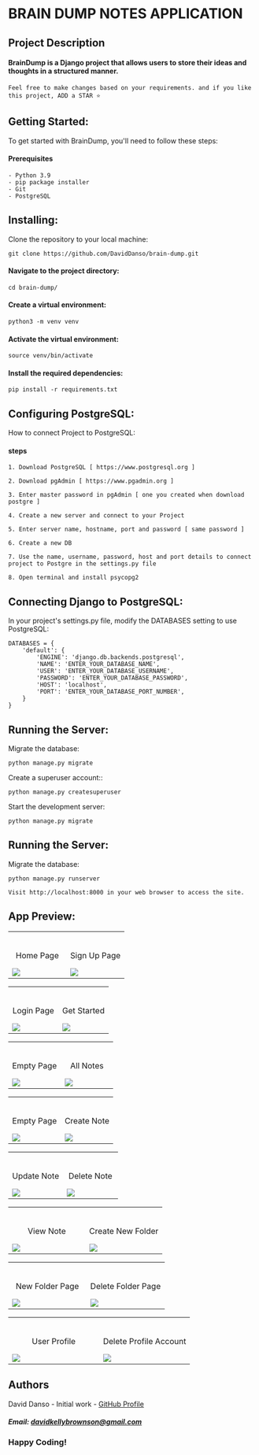 # BRAIN DUMP NOTES APPLICATION

## Project Description

#### BrainDump is a Django project that allows users to store their ideas and thoughts in a structured manner. 

`Feel free to make changes based on your requirements. and if you like this project, ADD a STAR ⭐️`

## Getting Started:
To get started with BrainDump, you'll need to follow these steps:

#### Prerequisites
```
- Python 3.9
- pip package installer
- Git
- PostgreSQL
```

## Installing:
Clone the repository to your local machine:
```
git clone https://github.com/DavidDanso/brain-dump.git
```

#### Navigate to the project directory:
```
cd brain-dump/
```

#### Create a virtual environment:
```
python3 -m venv venv
```

#### Activate the virtual environment:
```
source venv/bin/activate
```

#### Install the required dependencies:
```
pip install -r requirements.txt
```

## Configuring PostgreSQL:
How to connect Project to PostgreSQL:

#### steps
```
1. Download PostgreSQL [ https://www.postgresql.org ]

2. Download pgAdmin [ https://www.pgadmin.org ]

3. Enter master password in pgAdmin [ one you created when download postgre ]

4. Create a new server and connect to your Project

5. Enter server name, hostname, port and password [ same password ]

6. Create a new DB

7. Use the name, username, password, host and port details to connect project to Postgre in the settings.py file

8. Open terminal and install psycopg2
```

## Connecting Django to PostgreSQL:
In your project's settings.py file, modify the DATABASES setting to use PostgreSQL:
```
DATABASES = {
    'default': {
        'ENGINE': 'django.db.backends.postgresql',
        'NAME': 'ENTER_YOUR_DATABASE_NAME',
        'USER': 'ENTER_YOUR_DATABASE_USERNAME',
        'PASSWORD': 'ENTER_YOUR_DATABASE_PASSWORD',
        'HOST': 'localhost',
        'PORT': 'ENTER_YOUR_DATABASE_PORT_NUMBER',
    }
}
```

## Running the Server:
Migrate the database:
```
python manage.py migrate
```

Create a superuser account::
```
python manage.py createsuperuser
```

Start the development server:
```
python manage.py migrate
```

## Running the Server:
Migrate the database:
```
python manage.py runserver
```

`Visit http://localhost:8000 in your web browser to access the site.`


## App Preview:

<table width="100%"> 
<tr>
<td width="50%">      
&nbsp; 
<br>
<p align="center">
  Home Page
</p>
<img src="https://github.com/DavidDanso/brain-dump/blob/main/static/app-UI/home.png" />
</td> 
<td width="50%">
<br>
<p align="center">
  Sign Up Page
</p>
<img src="https://github.com/DavidDanso/brain-dump/blob/main/static/app-UI/sign_up.png" />
</td>
</table>

<table width="100%"> 
<tr>
<td width="50%">      
&nbsp; 
<br>
<p align="center">
  Login Page
</p>
<img src="https://github.com/DavidDanso/brain-dump/blob/main/static/app-UI/login.png" />
</td> 
<td width="50%">
<br>
<p align="center">
  Get Started
</p>
<img src="https://github.com/DavidDanso/brain-dump/blob/main/static/app-UI/get_started.png" />
</td>
</table>

<table width="100%"> 
<tr>
<td width="50%">      
&nbsp; 
<br>
<p align="center">
  Empty Page
</p>
<img src="https://github.com/DavidDanso/brain-dump/blob/main/static/app-UI/empty_allNote.png" />
</td> 
<td width="50%">
<br>
<p align="center">
  All Notes
</p>
<img src="https://github.com/DavidDanso/brain-dump/blob/main/static/app-UI/allNotes.png" />
</td>
</table>

<table width="100%"> 
<tr>
<td width="50%">      
&nbsp; 
<br>
<p align="center">
  Empty Page
</p>
<img src="https://github.com/DavidDanso/brain-dump/blob/main/static/app-UI/empty_quickNote.png" />
</td> 
<td width="50%">
<br>
<p align="center">
  Create Note
</p>
<img src="https://github.com/DavidDanso/brain-dump/blob/main/static/app-UI/createNote.png" />
</td>
</table>

<table width="100%"> 
<tr>
<td width="50%">      
&nbsp; 
<br>
<p align="center">
  Update Note
</p>
<img src="https://github.com/DavidDanso/brain-dump/blob/main/static/app-UI/updateNote.png" />
</td> 
<td width="50%">
<br>
<p align="center">
  Delete Note
</p>
<img src="https://github.com/DavidDanso/brain-dump/blob/main/static/app-UI/deleteNote.png" />
</td>
</table>

<table width="100%"> 
<tr>
<td width="50%">      
&nbsp; 
<br>
<p align="center">
  View Note
</p>
<img src="https://github.com/DavidDanso/brain-dump/blob/main/static/app-UI/viewNote.png" />
</td> 
<td width="50%">
<br>
<p align="center">
  Create New Folder
</p>
<img src="https://github.com/DavidDanso/brain-dump/blob/main/static/app-UI/createFolder.png" />
</td>
</table>

<table width="100%"> 
<tr>
<td width="50%">      
&nbsp; 
<br>
<p align="center">
  New Folder Page
</p>
<img src="https://github.com/DavidDanso/brain-dump/blob/main/static/app-UI/newFolderPage.png" />
</td> 
<td width="50%">
<br>
<p align="center">
  Delete Folder Page
</p>
<img src="https://github.com/DavidDanso/brain-dump/blob/main/static/app-UI/deleteFolder.png" />
</td>
</table>

<table width="100%"> 
<tr>
<td width="50%">      
&nbsp; 
<br>
<p align="center">
  User Profile
</p>
<img src="https://github.com/DavidDanso/brain-dump/blob/main/static/app-UI/userProfile.png" />
</td> 
<td width="50%">
<br>
<p align="center">
  Delete Profile Account
</p>
<img src="https://github.com/DavidDanso/brain-dump/blob/main/static/app-UI/deleteAccount.png" />
</td>
</table>

## Authors
David Danso - Initial work - [GitHub Profile](https://github.com/DavidDanso)

##### Email: davidkellybrownson@gmail.com

### Happy Coding!
